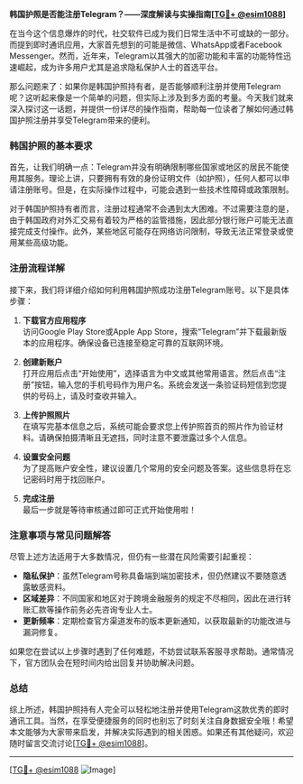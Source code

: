 **韩国护照是否能注册Telegram？——深度解读与实操指南[[TG💪+ @esim1088](https://t.me/s/esim1088)]**

在当今这个信息爆炸的时代，社交软件已成为我们日常生活中不可或缺的一部分。而提到即时通讯应用，大家首先想到的可能是微信、WhatsApp或者Facebook Messenger。然而，近年来，Telegram以其强大的加密功能和丰富的功能特性迅速崛起，成为许多用户尤其是追求隐私保护人士的首选平台。

那么问题来了：如果你是韩国护照持有者，是否能够顺利注册并使用Telegram呢？这听起来像是一个简单的问题，但实际上涉及到多方面的考量。今天我们就来深入探讨这一话题，并提供一份详尽的操作指南，帮助每一位读者了解如何通过韩国护照注册并享受Telegram带来的便利。

### 韩国护照的基本要求

首先，让我们明确一点：Telegram并没有明确限制哪些国家或地区的居民不能使用其服务。理论上讲，只要拥有有效的身份证明文件（如护照），任何人都可以申请注册账号。但是，在实际操作过程中，可能会遇到一些技术性障碍或政策限制。

对于韩国护照持有者而言，注册过程通常不会遇到太大困难。不过需要注意的是，由于韩国政府对外汇交易有着较为严格的监管措施，因此部分银行账户可能无法直接完成支付操作。此外，某些地区可能存在网络访问限制，导致无法正常登录或使用某些高级功能。

### 注册流程详解

接下来，我们将详细介绍如何利用韩国护照成功注册Telegram账号。以下是具体步骤：

1. **下载官方应用程序**  
   访问Google Play Store或Apple App Store，搜索“Telegram”并下载最新版本的应用程序。确保设备已连接至稳定可靠的互联网环境。

2. **创建新账户**  
   打开应用后点击“开始使用”，选择语言为中文或其他常用语言。然后点击“注册”按钮，输入您的手机号码作为用户名。系统会发送一条验证码短信到您提供的号码上，请及时查收并输入。

3. **上传护照照片**  
   在填写完基本信息之后，系统可能会要求您上传护照首页的照片作为验证材料。请确保拍摄清晰且无遮挡，同时注意不要泄露过多个人信息。

4. **设置安全问题**  
   为了提高账户安全性，建议设置几个常用的安全问题及答案。这些信息将在忘记密码时用于找回账户。

5. **完成注册**  
   最后一步就是等待审核通过即可正式开始使用啦！

### 注意事项与常见问题解答

尽管上述方法适用于大多数情况，但仍有一些潜在风险需要引起重视：

- **隐私保护**：虽然Telegram号称具备端到端加密技术，但仍然建议不要随意透露敏感资料。
- **区域差异**：不同国家和地区对于跨境金融服务的规定不尽相同，因此在进行转账汇款等操作前务必先咨询专业人士。
- **更新频率**：定期检查官方渠道发布的版本更新通知，以获取最新的功能改进与漏洞修复。

如果您在尝试以上步骤时遇到了任何难题，不妨尝试联系客服寻求帮助。通常情况下，官方团队会在短时间内给出回复并协助解决问题。

### 总结

综上所述，韩国护照持有人完全可以轻松地注册并使用Telegram这款优秀的即时通讯工具。当然，在享受便捷服务的同时也别忘了时刻关注自身数据安全哦！希望本文能够为大家带来启发，并解决实际遇到的相关困惑。如果还有其他疑问，欢迎随时留言交流讨论[[TG💪+ @esim1088](https://t.me/s/esim1088)]。

---

[[TG💪+ @esim1088](https://t.me/s/esim1088) ![Image](https://i.postimg.cc/4NQfJmqS/Snipaste-2025-05-13-00-14-12.png)]